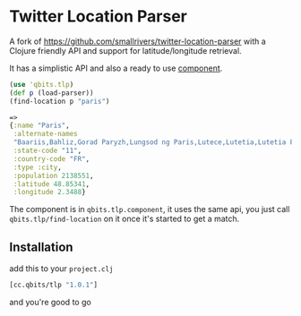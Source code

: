 # Twitter Location Parser

A fork of https://github.com/smallrivers/twitter-location-parser with
a Clojure friendly API and support for latitude/longitude retrieval.

It has a simplistic API and also a ready to
use [component](https://github.com/stuartsierra/component).

``` clojure
(use 'qbits.tlp)
(def p (load-parser))
(find-location p "paris")

=>
{:name "Paris",
 :alternate-names
 "Baariis,Bahliz,Gorad Paryzh,Lungsod ng Paris,Lutece,Lutetia,Lutetia Parisorum,Lutèce,PAR,Pa-ri,Paarys,Palika,Paname,Pantruche,Paraeis,Paras,Pari,Paries,Parigge,Pariggi,Parighji,Parigi,Pariis,Pariisi,Pariizu,Pariižu,Parij,Parijs,Paris,Parisi,Parixe,Pariz,Parize,Parizh,Parizh osh,Parizh',Parizo,Parizs,Pariž,Parys,Paryz,Paryzius,Paryż,Paryžius,Paräis,París,Paríž,Parîs,Parĩ,Parī,Parīze,Paříž,Páras,Párizs,Ville-Lumiere,Ville-Lumière,ba li,barys,pairisa,pali,pari,paris,parys,paryzh,perisa,pryz,pyaris,pyarisa,pyrs,Παρίσι,Горад Парыж,Париж,Париж ош,Парижь,Париз,Парис,Паріж,Փարիզ,פאריז,פריז,باريس,پارىژ,پاريس,پاریس,پیرس,ܦܐܪܝܣ,पॅरिस,पेरिस,पैरिस,প্যারিস,ਪੈਰਿਸ,પૅરિસ,பாரிஸ்,పారిస్,ಪ್ಯಾರಿಸ್,പാരിസ്,ปารีส,ཕ་རི།,ပါရီမြို့,პარიზი,ፓሪስ,ប៉ារីស,パリ,巴黎,파리",
 :state-code "11",
 :country-code "FR",
 :type :city,
 :population 2138551,
 :latitude 48.85341,
 :longitude 2.3488}

```


The component is in `qbits.tlp.component`, it uses the same api, you
just call `qbits.tlp/find-location` on it once it's started to get a
match.

## Installation

add this to your `project.clj`

``` clojure
[cc.qbits/tlp "1.0.1"]
```
and you're good to go
